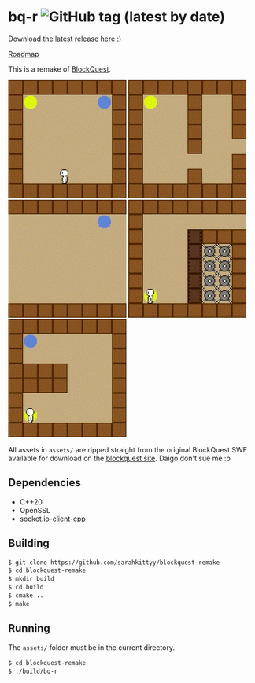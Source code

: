 # bq-r ![GitHub tag (latest by date)](https://img.shields.io/github/v/tag/sarahkittyy/blockquest-remake?label=VERSION&style=plastic)

[Download the latest release here :)](https://github.com/sarahkittyy/blockquest-remake/releases/latest)

[Roadmap](https://trello.com/b/i9xWNDe9/blockquest-remake)

This is a remake of [BlockQuest](http://www.blockquest.net/).

![Run](gifs/run.gif)
![Jump](gifs/jump.gif)
![Dash](gifs/dash.gif)
![Climb](gifs/climb.gif)
![Wallkick](gifs/wallkick.gif)

All assets in `assets/` are ripped straight from the original BlockQuest SWF available for download on the [blockquest site](http://www.blockquest.net). Daigo don't sue me :p

## Dependencies

- C++20
- OpenSSL
- [socket.io-client-cpp](https://github.com/socketio/socket.io-client-cpp/blob/master/INSTALL.md)

## Building

```bash
$ git clone https://github.com/sarahkittyy/blockquest-remake
$ cd blockquest-remake
$ mkdir build
$ cd build
$ cmake ..
$ make
```

## Running

The `assets/` folder must be in the current directory.

```bash
$ cd blockquest-remake
$ ./build/bq-r
```

